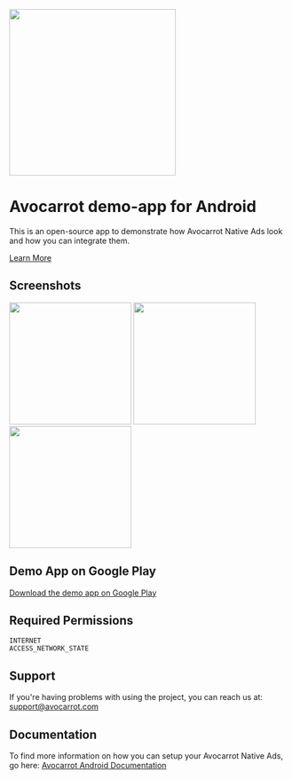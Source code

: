 <img width="300" src="https://cloud.githubusercontent.com/assets/1907604/7618436/f8c371de-f9a9-11e4-8846-772f67f53513.jpg"/>

Avocarrot demo-app for Android
============

This is an open-source app to demonstrate how Avocarrot Native Ads look and how you can integrate them.

[Learn More](http://www.avocarrot.com/) 

Screenshots
--------------------
<img src="https://cloud.githubusercontent.com/assets/1907604/6939141/6f1b1784-d861-11e4-9a89-7f4c5f424b80.png" width="220px" />
<img src="https://cloud.githubusercontent.com/assets/1907604/6939142/6f38e246-d861-11e4-9f11-ebacfbd228c6.png" width="220px" />
<img src="https://cloud.githubusercontent.com/assets/1907604/6939143/6f40d9f6-d861-11e4-87a3-e933119559ba.png" width="220px" />


Demo App on Google Play 
--------------------
[Download the demo app on Google Play](https://play.google.com/store/apps/details?id=com.avocarrot.demoapp.main)

Required Permissions
--------------------

    INTERNET
    ACCESS_NETWORK_STATE

Support
---------------------

If you're having problems with using the project, you can reach us at: 
support@avocarrot.com 

Documentation
--------------------

To find more information on how you can setup your Avocarrot Native Ads, go here:
[Avocarrot Android Documentation](http://www.avocarrot.com/docs/#/android) 
